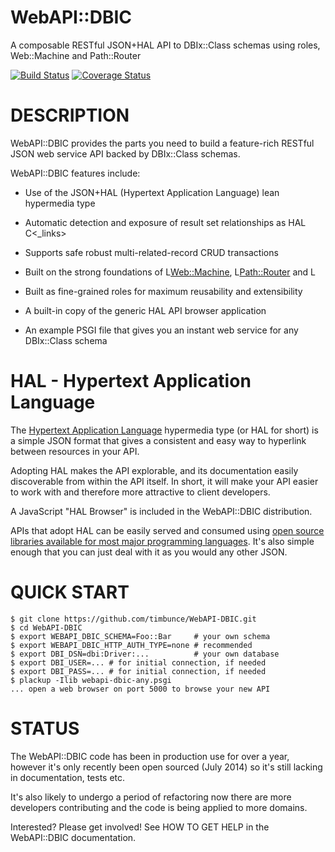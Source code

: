 # WebAPI::DBIC

A composable RESTful JSON+HAL API to DBIx::Class schemas using roles, Web::Machine and Path::Router

[![Build Status](https://secure.travis-ci.org/timbunce/WebAPI-DBIC.png)](http://travis-ci.org/timbunce/WebAPI-DBIC)
[![Coverage Status](https://coveralls.io/repos/timbunce/WebAPI-DBIC/badge.png)](https://coveralls.io/r/timbunce/WebAPI-DBIC)

# DESCRIPTION

WebAPI::DBIC provides the parts you need to build a feature-rich RESTful JSON web
service API backed by DBIx::Class schemas.

WebAPI::DBIC features include:

* Use of the JSON+HAL (Hypertext Application Language) lean hypermedia type

* Automatic detection and exposure of result set relationships as HAL C<_links>

* Supports safe robust multi-related-record CRUD transactions

* Built on the strong foundations of L<Web::Machine>, L<Path::Router> and L<Plack>

* Built as fine-grained roles for maximum reusability and extensibility

* A built-in copy of the generic HAL API browser application

* An example PSGI file that gives you an instant web service for any DBIx::Class schema

# HAL - Hypertext Application Language

The [Hypertext Application Language](http://stateless.co/hal_specification.html)
hypermedia type (or HAL for short)
is a simple JSON format that gives a consistent and easy way to hyperlink
between resources in your API.

Adopting HAL makes the API explorable, and its documentation easily
discoverable from within the API itself.  In short, it will make your API
easier to work with and therefore more attractive to client developers.

A JavaScript "HAL Browser" is included in the WebAPI::DBIC distribution.

APIs that adopt HAL can be easily served and consumed using [open source
libraries available for most major programming languages](https://github.com/mikekelly/hal_specification/wiki/Libraries).
It's also simple enough that you can just deal with it as you would any other
JSON.  

# QUICK START

    $ git clone https://github.com/timbunce/WebAPI-DBIC.git
    $ cd WebAPI-DBIC
    $ export WEBAPI_DBIC_SCHEMA=Foo::Bar     # your own schema
    $ export WEBAPI_DBIC_HTTP_AUTH_TYPE=none # recommended
    $ export DBI_DSN=dbi:Driver:...          # your own database
    $ export DBI_USER=... # for initial connection, if needed
    $ export DBI_PASS=... # for initial connection, if needed
    $ plackup -Ilib webapi-dbic-any.psgi
    ... open a web browser on port 5000 to browse your new API

# STATUS

The WebAPI::DBIC code has been in production use for over a year, however it's
only recently been open sourced (July 2014) so it's still lacking in
documentation, tests etc.

It's also likely to undergo a period of refactoring now there are more
developers contributing and the code is being applied to more domains.

Interested? Please get involved! See HOW TO GET HELP in the WebAPI::DBIC documentation.


